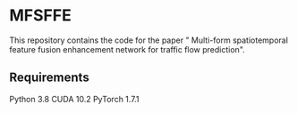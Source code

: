 # MFSFFE
This repository contains the code for the paper " Multi-form spatiotemporal feature fusion enhancement network for traffic flow prediction".
## Requirements
Python 3.8
CUDA 10.2
PyTorch 1.7.1

